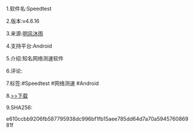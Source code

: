 1.软件名:Speedtest

2.版本:v4.6.16

3.来源:[明风沐雨](https://t.me/watashinoAPPs/1423)

4.支持平台:Android

5.介绍:知名网络测速软件

6.评论:

7.标签:#Speedtest #网络测速
#Android

8.[>>下载](https://t.me/GoojoeShare/56)

9.SHA256:

e610ccbb9206fb587795938dc996bf1fb15aee785dd64d7a70a594576086981f


